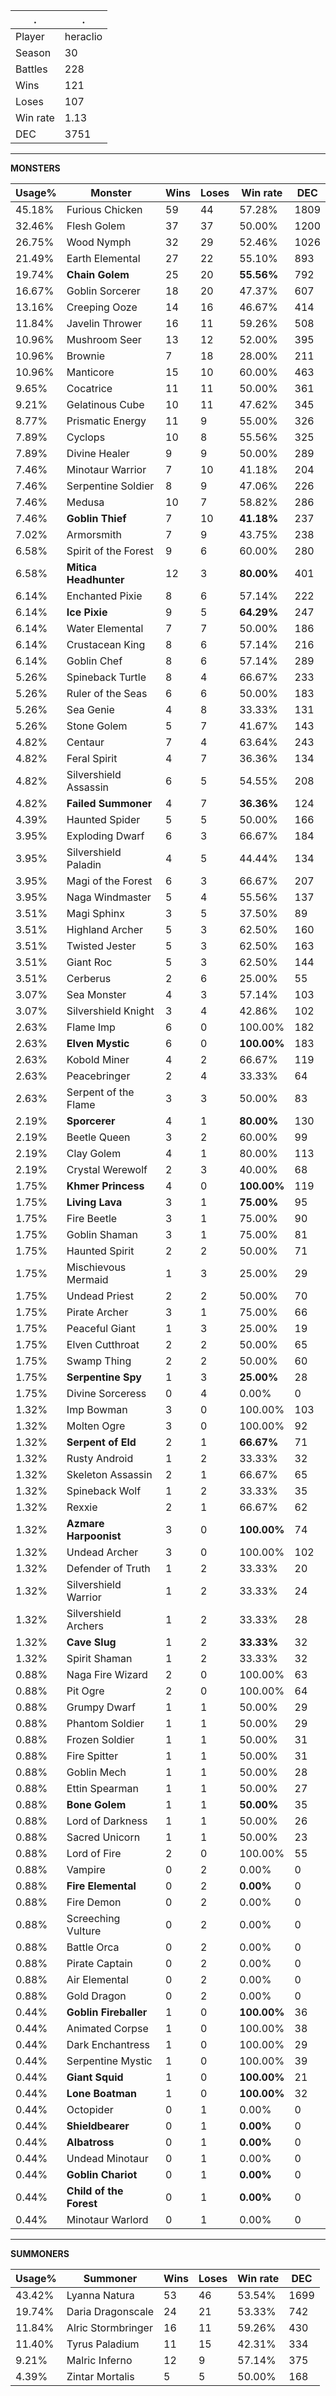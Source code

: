 .|.
|-|-
Player|heraclio
Season|30
Battles|228
Wins|121
Loses|107
Win rate|1.13
DEC|3751

---
**MONSTERS**

Usage%|Monster|Wins|Loses|Win rate|DEC|
-|-|-|-|-|-|
45.18%|Furious Chicken|59|44|57.28%|1809|
32.46%|Flesh Golem|37|37|50.00%|1200|
26.75%|Wood Nymph|32|29|52.46%|1026|
21.49%|Earth Elemental|27|22|55.10%|893|
19.74%|**Chain Golem**|25|20|**55.56%**|792|
16.67%|Goblin Sorcerer|18|20|47.37%|607|
13.16%|Creeping Ooze|14|16|46.67%|414|
11.84%|Javelin Thrower|16|11|59.26%|508|
10.96%|Mushroom Seer|13|12|52.00%|395|
10.96%|Brownie|7|18|28.00%|211|
10.96%|Manticore|15|10|60.00%|463|
9.65%|Cocatrice|11|11|50.00%|361|
9.21%|Gelatinous Cube|10|11|47.62%|345|
8.77%|Prismatic Energy|11|9|55.00%|326|
7.89%|Cyclops|10|8|55.56%|325|
7.89%|Divine Healer|9|9|50.00%|289|
7.46%|Minotaur Warrior|7|10|41.18%|204|
7.46%|Serpentine Soldier|8|9|47.06%|226|
7.46%|Medusa|10|7|58.82%|286|
7.46%|**Goblin Thief**|7|10|**41.18%**|237|
7.02%|Armorsmith|7|9|43.75%|238|
6.58%|Spirit of the Forest|9|6|60.00%|280|
6.58%|**Mitica Headhunter**|12|3|**80.00%**|401|
6.14%|Enchanted Pixie|8|6|57.14%|222|
6.14%|**Ice Pixie**|9|5|**64.29%**|247|
6.14%|Water Elemental|7|7|50.00%|186|
6.14%|Crustacean King|8|6|57.14%|216|
6.14%|Goblin Chef|8|6|57.14%|289|
5.26%|Spineback Turtle|8|4|66.67%|233|
5.26%|Ruler of the Seas|6|6|50.00%|183|
5.26%|Sea Genie|4|8|33.33%|131|
5.26%|Stone Golem|5|7|41.67%|143|
4.82%|Centaur|7|4|63.64%|243|
4.82%|Feral Spirit|4|7|36.36%|134|
4.82%|Silvershield Assassin|6|5|54.55%|208|
4.82%|**Failed Summoner**|4|7|**36.36%**|124|
4.39%|Haunted Spider|5|5|50.00%|166|
3.95%|Exploding Dwarf|6|3|66.67%|184|
3.95%|Silvershield Paladin|4|5|44.44%|134|
3.95%|Magi of the Forest|6|3|66.67%|207|
3.95%|Naga Windmaster|5|4|55.56%|137|
3.51%|Magi Sphinx|3|5|37.50%|89|
3.51%|Highland Archer|5|3|62.50%|160|
3.51%|Twisted Jester|5|3|62.50%|163|
3.51%|Giant Roc|5|3|62.50%|144|
3.51%|Cerberus|2|6|25.00%|55|
3.07%|Sea Monster|4|3|57.14%|103|
3.07%|Silvershield Knight|3|4|42.86%|102|
2.63%|Flame Imp|6|0|100.00%|182|
2.63%|**Elven Mystic**|6|0|**100.00%**|183|
2.63%|Kobold Miner|4|2|66.67%|119|
2.63%|Peacebringer|2|4|33.33%|64|
2.63%|Serpent of the Flame|3|3|50.00%|83|
2.19%|**Sporcerer**|4|1|**80.00%**|130|
2.19%|Beetle Queen|3|2|60.00%|99|
2.19%|Clay Golem|4|1|80.00%|113|
2.19%|Crystal Werewolf|2|3|40.00%|68|
1.75%|**Khmer Princess**|4|0|**100.00%**|119|
1.75%|**Living Lava**|3|1|**75.00%**|95|
1.75%|Fire Beetle|3|1|75.00%|90|
1.75%|Goblin Shaman|3|1|75.00%|81|
1.75%|Haunted Spirit|2|2|50.00%|71|
1.75%|Mischievous Mermaid|1|3|25.00%|29|
1.75%|Undead Priest|2|2|50.00%|70|
1.75%|Pirate Archer|3|1|75.00%|66|
1.75%|Peaceful Giant|1|3|25.00%|19|
1.75%|Elven Cutthroat|2|2|50.00%|65|
1.75%|Swamp Thing|2|2|50.00%|60|
1.75%|**Serpentine Spy**|1|3|**25.00%**|28|
1.75%|Divine Sorceress|0|4|0.00%|0|
1.32%|Imp Bowman|3|0|100.00%|103|
1.32%|Molten Ogre|3|0|100.00%|92|
1.32%|**Serpent of Eld**|2|1|**66.67%**|71|
1.32%|Rusty Android|1|2|33.33%|32|
1.32%|Skeleton Assassin|2|1|66.67%|65|
1.32%|Spineback Wolf|1|2|33.33%|35|
1.32%|Rexxie|2|1|66.67%|62|
1.32%|**Azmare Harpoonist**|3|0|**100.00%**|74|
1.32%|Undead Archer|3|0|100.00%|102|
1.32%|Defender of Truth|1|2|33.33%|20|
1.32%|Silvershield Warrior|1|2|33.33%|24|
1.32%|Silvershield Archers|1|2|33.33%|28|
1.32%|**Cave Slug**|1|2|**33.33%**|32|
1.32%|Spirit Shaman|1|2|33.33%|32|
0.88%|Naga Fire Wizard|2|0|100.00%|63|
0.88%|Pit Ogre|2|0|100.00%|64|
0.88%|Grumpy Dwarf|1|1|50.00%|29|
0.88%|Phantom Soldier|1|1|50.00%|29|
0.88%|Frozen Soldier|1|1|50.00%|31|
0.88%|Fire Spitter|1|1|50.00%|31|
0.88%|Goblin Mech|1|1|50.00%|28|
0.88%|Ettin Spearman|1|1|50.00%|27|
0.88%|**Bone Golem**|1|1|**50.00%**|35|
0.88%|Lord of Darkness|1|1|50.00%|26|
0.88%|Sacred Unicorn|1|1|50.00%|23|
0.88%|Lord of Fire|2|0|100.00%|55|
0.88%|Vampire|0|2|0.00%|0|
0.88%|**Fire Elemental**|0|2|**0.00%**|0|
0.88%|Fire Demon|0|2|0.00%|0|
0.88%|Screeching Vulture|0|2|0.00%|0|
0.88%|Battle Orca|0|2|0.00%|0|
0.88%|Pirate Captain|0|2|0.00%|0|
0.88%|Air Elemental|0|2|0.00%|0|
0.88%|Gold Dragon|0|2|0.00%|0|
0.44%|**Goblin Fireballer**|1|0|**100.00%**|36|
0.44%|Animated Corpse|1|0|100.00%|38|
0.44%|Dark Enchantress|1|0|100.00%|29|
0.44%|Serpentine Mystic|1|0|100.00%|39|
0.44%|**Giant Squid**|1|0|**100.00%**|21|
0.44%|**Lone Boatman**|1|0|**100.00%**|32|
0.44%|Octopider|0|1|0.00%|0|
0.44%|**Shieldbearer**|0|1|**0.00%**|0|
0.44%|**Albatross**|0|1|**0.00%**|0|
0.44%|Undead Minotaur|0|1|0.00%|0|
0.44%|**Goblin Chariot**|0|1|**0.00%**|0|
0.44%|**Child of the Forest**|0|1|**0.00%**|0|
0.44%|Minotaur Warlord|0|1|0.00%|0|

---
**SUMMONERS**

Usage%|Summoner|Wins|Loses|Win rate|DEC|
-|-|-|-|-|-|
43.42%|Lyanna Natura|53|46|53.54%|1699|
19.74%|Daria Dragonscale|24|21|53.33%|742|
11.84%|Alric Stormbringer|16|11|59.26%|430|
11.40%|Tyrus Paladium|11|15|42.31%|334|
9.21%|Malric Inferno|12|9|57.14%|375|
4.39%|Zintar Mortalis|5|5|50.00%|168|
